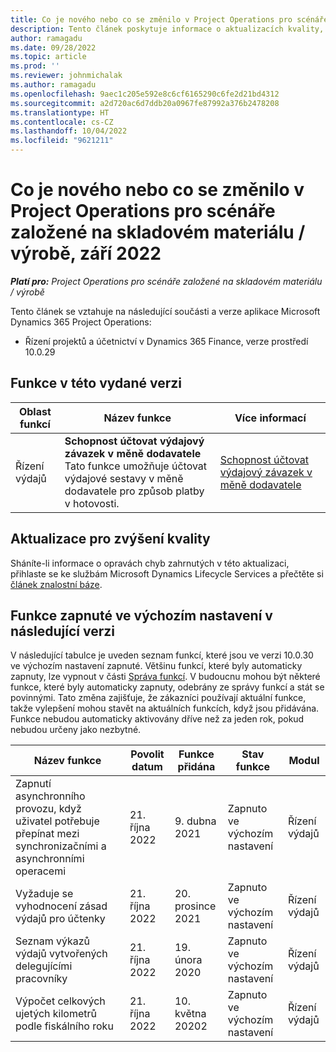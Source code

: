 ```yaml
---
title: Co je nového nebo co se změnilo v Project Operations pro scénáře založené na skladovém materiálu / výrobě, září 2022
description: Tento článek poskytuje informace o aktualizacích kvality, které jsou k dispozici ve verzi Microsoft Dynamics 365 Project Operations ze září 2022 pro scénáře založené na skladových/produkčních položkách.
author: ramagadu
ms.date: 09/28/2022
ms.topic: article
ms.prod: ''
ms.reviewer: johnmichalak
ms.author: ramagadu
ms.openlocfilehash: 9aec1c205e592e8c6cf6165290c6fe2d21bd4312
ms.sourcegitcommit: a2d720ac6d7ddb20a0967fe87992a376b2478208
ms.translationtype: HT
ms.contentlocale: cs-CZ
ms.lasthandoff: 10/04/2022
ms.locfileid: "9621211"
---
```

# <a name="whats-new-or-changed-in-project-operations-september-2022-for-stockedproduction-based-scenarios"></a>Co je nového nebo co se změnilo v Project Operations pro scénáře založené na skladovém materiálu / výrobě, září 2022

_**Platí pro:** Project Operations pro scénáře založené na skladovém materiálu / výrobě_

Tento článek se vztahuje na následující součásti a verze aplikace Microsoft Dynamics 365 Project Operations:

- Řízení projektů a účetnictví v Dynamics 365 Finance, verze prostředí 10.0.29

## <a name="features-included-in-this-release"></a>Funkce v této vydané verzi

| Oblast funkcí | Název funkce | Více informací |
| --- | --- | --- |
| Řízení výdajů | **Schopnost účtovat výdajový závazek v měně dodavatele**<br>Tato funkce umožňuje účtovat výdajové sestavy v měně dodavatele pro způsob platby v hotovosti. | [Schopnost účtovat výdajový závazek v měně dodavatele](/dynamics365/project-operations/expense/posting-expense-reports#enable-the-ability-to-post-expense-liability-in-vendor-currency-for-cash-payment-method-feature) |

## <a name="quality-updates"></a>Aktualizace pro zvýšení kvality

Sháníte-li informace o opravách chyb zahrnutých v této aktualizaci, přihlaste se ke službám Microsoft Dynamics Lifecycle Services a přečtěte si [článek znalostní báze](https://fix.lcs.dynamics.com/Issue/Details?bugId=726559).

## <a name="features-turned-on-by-default-in-upcoming-release"></a>Funkce zapnuté ve výchozím nastavení v následující verzi

V následující tabulce je uveden seznam funkcí, které jsou ve verzi 10.0.30 ve výchozím nastavení zapnuté. Většinu funkcí, které byly automaticky zapnuty, lze vypnout v části [Správa funkcí](/dynamics365/fin-ops-core/fin-ops/get-started/feature-management/feature-management-overview). V budoucnu mohou být některé funkce, které byly automaticky zapnuty, odebrány ze správy funkcí a stát se povinnými. Tato změna zajišťuje, že zákazníci používají aktuální funkce, takže vylepšení mohou stavět na aktuálních funkcích, když jsou přidávána. Funkce nebudou automaticky aktivovány dříve než za jeden rok, pokud nebudou určeny jako nezbytné.

| Název funkce | Povolit datum | Funkce přidána | Stav funkce | Modul |
| --- | --- | --- |--- |--- |
| Zapnutí asynchronního provozu, když uživatel potřebuje přepínat mezi synchronizačními a asynchronními operacemi | 21. října 2022 | 9. dubna 2021 | Zapnuto ve výchozím nastavení | Řízení výdajů |
| Vyžaduje se vyhodnocení zásad výdajů pro účtenky | 21. října 2022 | 20. prosince 2021 | Zapnuto ve výchozím nastavení | Řízení výdajů |
| Seznam výkazů výdajů vytvořených delegujícími pracovníky | 21. října 2022 | 19. února 2020 | Zapnuto ve výchozím nastavení | Řízení výdajů |
| Výpočet celkových ujetých kilometrů podle fiskálního roku | 21. října 2022 | 10. května 20202 | Zapnuto ve výchozím nastavení | Řízení výdajů |
